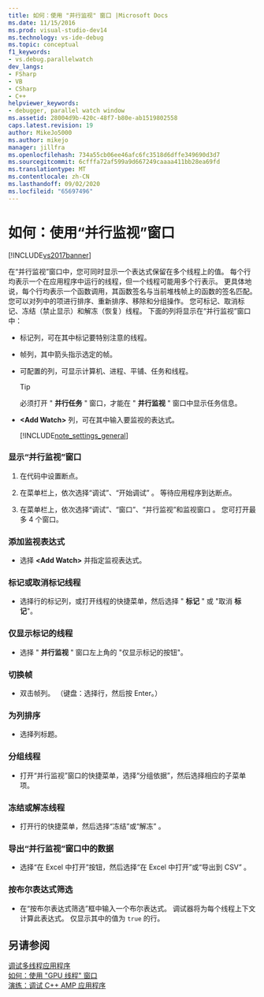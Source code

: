 ```yaml
---
title: 如何：使用 "并行监视" 窗口 |Microsoft Docs
ms.date: 11/15/2016
ms.prod: visual-studio-dev14
ms.technology: vs-ide-debug
ms.topic: conceptual
f1_keywords:
- vs.debug.parallelwatch
dev_langs:
- FSharp
- VB
- CSharp
- C++
helpviewer_keywords:
- debugger, parallel watch window
ms.assetid: 28004d9b-420c-48f7-b80e-ab1519802558
caps.latest.revision: 19
author: MikeJo5000
ms.author: mikejo
manager: jillfra
ms.openlocfilehash: 734a55cb06ee46afc6fc3518d6dffe349690d3d7
ms.sourcegitcommit: 6cfffa72af599a9d667249caaaa411bb28ea69fd
ms.translationtype: MT
ms.contentlocale: zh-CN
ms.lasthandoff: 09/02/2020
ms.locfileid: "65697496"
---
```

# <a name="how-to-use-the-parallel-watch-window"></a>如何：使用“并行监视”窗口
[!INCLUDE[vs2017banner](../includes/vs2017banner.md)]

在“并行监视”窗口中，您可同时显示一个表达式保留在多个线程上的值。 每个行均表示一个在应用程序中运行的线程，但一个线程可能用多个行表示。 更具体地说，每个行均表示一个函数调用，其函数签名与当前堆栈帧上的函数的签名匹配。 您可以对列中的项进行排序、重新排序、移除和分组操作。 您可标记、取消标记、冻结（禁止显示）和解冻（恢复）线程。 下面的列将显示在“并行监视”窗口中：  
  
- 标记列，可在其中标记要特别注意的线程。  
  
- 帧列，其中箭头指示选定的帧。  
  
- 可配置的列，可显示计算机、进程、平铺、任务和线程。  
  
  > [!TIP]
  > 必须打开 " **并行任务** " 窗口，才能在 " **并行监视** " 窗口中显示任务信息。  
  
- **\<Add Watch>** 列，可在其中输入要监视的表达式。  
  
  [!INCLUDE[note_settings_general](../includes/note-settings-general-md.md)]  
  
### <a name="to-display-the-parallel-watch-window"></a>显示“并行监视”窗口  
  
1. 在代码中设置断点。  
  
2. 在菜单栏上，依次选择“调试”、“开始调试” 。 等待应用程序到达断点。  
  
3. 在菜单栏上，依次选择“调试”、“窗口”、“并行监视”和监视窗口  。 您可打开最多 4 个窗口。  
  
### <a name="to-add-a-watch-expression"></a>添加监视表达式  
  
- 选择 **\<Add Watch>** 并指定监视表达式。  
  
### <a name="to-flag-or-unflag-a-thread"></a>标记或取消标记线程  
  
- 选择行的标记列，或打开线程的快捷菜单，然后选择 " **标记** " 或 "取消 **标记**"。  
  
### <a name="to-display-only-flagged-threads"></a>仅显示标记的线程  
  
- 选择 " **并行监视** " 窗口左上角的 "仅显示标记的按钮"。  
  
### <a name="to-switch-frames"></a>切换帧  
  
- 双击帧列。 （键盘：选择行，然后按 Enter。）  
  
### <a name="to-sort-a-column"></a>为列排序  
  
- 选择列标题。  
  
### <a name="to-group-threads"></a>分组线程  
  
- 打开“并行监视”窗口的快捷菜单，选择“分组依据”，然后选择相应的子菜单项。  
  
### <a name="to-freeze-or-thaw-threads"></a>冻结或解冻线程  
  
- 打开行的快捷菜单，然后选择“冻结”或“解冻” 。  
  
### <a name="to-export-the-data-in-the-parallel-watch-window"></a>导出“并行监视”窗口中的数据  
  
- 选择“在 Excel 中打开”按钮，然后选择“在 Excel 中打开”或“导出到 CSV”  。  
  
### <a name="to-filter-by-a-boolean-expression"></a>按布尔表达式筛选  
  
- 在“按布尔表达式筛选”框中输入一个布尔表达式。 调试器将为每个线程上下文计算此表达式。 仅显示其中的值为 `true` 的行。  
  
## <a name="see-also"></a>另请参阅  
 [调试多线程应用程序](../debugger/debug-multithreaded-applications-in-visual-studio.md)   
 [如何：使用 "GPU 线程" 窗口](../debugger/how-to-use-the-gpu-threads-window.md)   
 [演练：调试 C++ AMP 应用程序](https://msdn.microsoft.com/library/40e92ecc-f6ba-411c-960c-b3047b854fb5)
